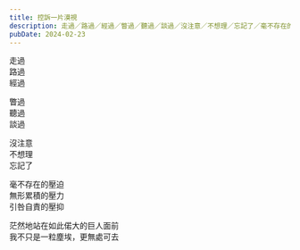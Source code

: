 ```yaml
---
title: 控訴一片漠視
description: 走過／路過／經過／瞥過／聽過／談過／沒注意／不想理／忘記了／毫不存在的壓迫／無形累積的壓力／引咎自責的壓抑……
pubDate: 2024-02-23
---
```


走過  
路過  
經過

瞥過  
聽過  
談過

沒注意  
不想理  
忘記了

毫不存在的壓迫  
無形累積的壓力  
引咎自責的壓抑

茫然地站在如此偌大的巨人面前  
我不只是一粒塵埃，更無處可去

